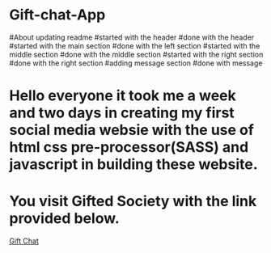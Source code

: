 # Gift-chat-App
#About updating readme
#started with the header
#done  with the header
#started with the main section
#done with the left section
#started with the middle section
#done with the middle section
#started with the right section
#done with the right section
#adding message section
#done with message

# Hello everyone it took me a week and two days in creating my first social media websie with the use of html css pre-processor(SASS) and javascript in building these website.
# You visit Gifted Society with the link provided below.

<a href="https://giftchat.netlify.app">Gift Chat</a>